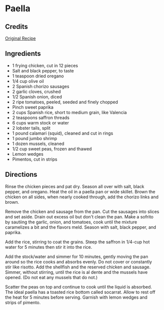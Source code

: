 # Paella 

<!-- BEGIN content -->

## Credits

[Original Recipe](http://www.foodtv.com/recipes/re-c1/0,6255,16189,00.html "http://www.foodtv.com/recipes/re-c1/0,6255,16189,00.html")

## Ingredients

- 1 frying chicken, cut in 12 pieces
- Salt and black pepper, to taste
- 1 teaspoon dried oregano
- 1/4 cup olive oil
- 2 Spanish chorizo sausages
- 2 garlic cloves, crushed
- 1/2 Spanish onion, diced
- 2 ripe tomatoes, peeled, seeded and finely chopped
- Pinch sweet paprika
- 2 cups Spanish rice, short to medium grain, like Valencia
- 2 teaspoons saffron threads 
- 6 cups warm stock or water
- 2 lobster tails, split
- 1 pound calamari (squid), cleaned and cut in rings
- 1 pound jumbo shrimp
- 1 dozen mussels, cleaned 
- 1/2 cup sweet peas, frozen and thawed
- Lemon wedges
- Pimentos, cut in strips

## Directions

Rinse the chicken pieces and pat dry. Season all over with salt, black pepper, and oregano. Heat the oil in a paella pan or wide skillet. Brown the chicken on all sides, when nearly cooked through, add the chorizo links and brown.   
  
 Remove the chicken and sausage from the pan. Cut the sausages into slices and set aside. Drain out excess oil but don't clean the pan. Make a sofrito by sautiing the garlic, onion, and tomatoes, cook until the mixture caramelizes a bit and the flavors meld. Season with salt, black pepper, and paprika.   
  
 Add the rice, stirring to coat the grains. Steep the saffron in 1/4-cup hot water for 5 minutes then stir it into the rice.   
  
 Add the stock/water and simmer for 10 minutes, gently moving the pan around so the rice cooks and absorbs evenly. Do not cover or constantly stir like risotto. Add the shellfish and the reserved chicken and sausage. Simmer, without stirring, until the rice is al dente and the mussels have opened. (Do not eat any mussels that do not.)   
  
 Scatter the peas on top and continue to cook until the liquid is absorbed. The ideal paella has a toasted rice bottom called socarrat. Allow to rest off the heat for 5 minutes before serving. Garnish with lemon wedges and strips of pimento.

<!-- Saved in parser cache with key mudabon_recipe:pcache:idhash:1422-0!1!0!0!!en!2 and timestamp 20071117185736 --><!-- END content -->

